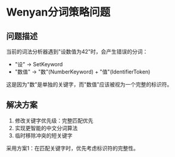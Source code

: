 # Wenyan分词策略问题

## 问题描述
当前的词法分析器遇到"设数值为42"时，会产生错误的分词：
- "设" -> SetKeyword
- "数值" -> "数"(NumberKeyword) + "值"(IdentifierToken)

这是因为"数"是单独的关键字，而"数值"应该被视为一个完整的标识符。

## 解决方案
1. 修改关键字优先级：完整匹配优先
2. 实现更智能的中文分词算法
3. 临时移除冲突的短关键字

采用方案1：在匹配关键字时，优先考虑标识符的完整性。